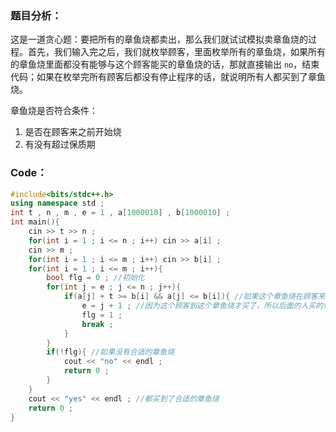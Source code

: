 ### 题目分析：

这是一道贪心题：要把所有的章鱼烧都卖出，那么我们就试试模拟卖章鱼烧的过程。首先，我们输入完之后，我们就枚举顾客，里面枚举所有的章鱼烧，如果所有的章鱼烧里面都没有能够与这个顾客能买的章鱼烧的话，那就直接输出 `no`，结束代码；如果在枚举完所有顾客后都没有停止程序的话，就说明所有人都买到了章鱼烧。

章鱼烧是否符合条件：
1. 是否在顾客来之前开始烧
2. 有没有超过保质期

### Code：

```cpp
#include<bits/stdc++.h>
using namespace std ;
int t , n , m , e = 1 , a[1000010] , b[1000010] ; 
int main(){
	cin >> t >> n ; 
	for(int i = 1 ; i <= n ; i++) cin >> a[i] ; 
	cin >> m ; 
	for(int i = 1 ; i <= m ; i++) cin >> b[i] ; 
	for(int i = 1 ; i <= m ; i++){
		bool flg = 0 ; //初始化
		for(int j = e ; j <= n ; j++){
			if(a[j] + t >= b[i] && a[j] <= b[i]){ //如果这个章鱼烧在顾客来之前烧的且没有过保质期
				e = j + 1 ; //因为这个顾客到这个章鱼烧才买了，所以后面的人买的章鱼烧肯定比这个顾客还晚，直接从下一个枚举
				flg = 1 ; 
				break ; 
			}
		} 
		if(!flg){ //如果没有合适的章鱼烧
			cout << "no" << endl ; 
			return 0 ; 
		}
	}
	cout << "yes" << endl ; //都买到了合适的章鱼烧
	return 0 ; 
}
```